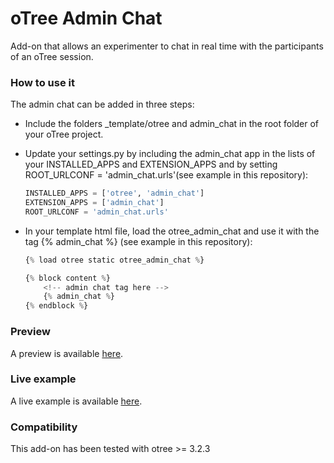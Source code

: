 # oTree Admin Chat

Add-on that allows an experimenter to chat in real time with the participants of an oTree session.

### How to use it

The admin chat can be added in three steps:
* Include the folders _template/otree and admin_chat in the root folder of your oTree project.
* Update your settings.py by including the admin_chat app in the lists of your INSTALLED_APPS and EXTENSION_APPS
and by setting ROOT_URLCONF = 'admin_chat.urls'(see example in this repository):

    ```python
    INSTALLED_APPS = ['otree', 'admin_chat']
    EXTENSION_APPS = ['admin_chat']
    ROOT_URLCONF = 'admin_chat.urls'
    ```
* In your template html file, load the otree_admin_chat and use it with the tag {% admin_chat %} 
(see example in this repository):

    ```python
    {% load otree static otree_admin_chat %}

    {% block content %}
        <!-- admin chat tag here -->
        {% admin_chat %}
    {% endblock %}
    ```

### Preview

A preview is available [here](https://cess-nuffield.nuff.ox.ac.uk/virtual-lab).

### Live example

A live example is available [here](https://otree-admin-chat.herokuapp.com "oTree Admin Chat").

### Compatibility

This add-on has been tested with otree >= 3.2.3 
